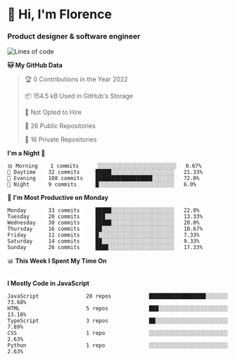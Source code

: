 <h1>👋 Hi, I'm Florence</h1>
<h3>Product designer & software engineer</h3>



<!--START_SECTION:waka-->
![Lines of code](https://img.shields.io/badge/From%20Hello%20World%20I%27ve%20Written-1%20Million%20lines%20of%20code-blue)

**🐱 My GitHub Data** 

> 🏆 0 Contributions in the Year 2022
 > 
> 📦 154.5 kB Used in GitHub's Storage 
 > 
> 🚫 Not Opted to Hire
 > 
> 📜 26 Public Repositories 
 > 
> 🔑 16 Private Repositories  
 > 
**I'm a Night 🦉** 

```text
🌞 Morning    1 commits      ░░░░░░░░░░░░░░░░░░░░░░░░░   0.67% 
🌆 Daytime    32 commits     █████░░░░░░░░░░░░░░░░░░░░   21.33% 
🌃 Evening    108 commits    ██████████████████░░░░░░░   72.0% 
🌙 Night      9 commits      █░░░░░░░░░░░░░░░░░░░░░░░░   6.0%

```
📅 **I'm Most Productive on Monday** 

```text
Monday       33 commits     █████░░░░░░░░░░░░░░░░░░░░   22.0% 
Tuesday      20 commits     ███░░░░░░░░░░░░░░░░░░░░░░   13.33% 
Wednesday    30 commits     █████░░░░░░░░░░░░░░░░░░░░   20.0% 
Thursday     16 commits     ██░░░░░░░░░░░░░░░░░░░░░░░   10.67% 
Friday       11 commits     █░░░░░░░░░░░░░░░░░░░░░░░░   7.33% 
Saturday     14 commits     ██░░░░░░░░░░░░░░░░░░░░░░░   9.33% 
Sunday       26 commits     ████░░░░░░░░░░░░░░░░░░░░░   17.33%

```


📊 **This Week I Spent My Time On** 

```text
```

**I Mostly Code in JavaScript** 

```text
JavaScript               28 repos            ██████████████████░░░░░░░   73.68% 
HTML                     5 repos             ███░░░░░░░░░░░░░░░░░░░░░░   13.16% 
TypeScript               3 repos             ██░░░░░░░░░░░░░░░░░░░░░░░   7.89% 
CSS                      1 repo              ░░░░░░░░░░░░░░░░░░░░░░░░░   2.63% 
Python                   1 repo              ░░░░░░░░░░░░░░░░░░░░░░░░░   2.63%

```



<!--END_SECTION:waka-->
